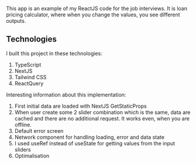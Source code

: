 This app is an example of my ReactJS code for the job interviews. It is loan pricing calculator, where when you change the values, you see different outputs.

## Technologies

I built this project in these technologies:
1. TypeScript
2. NextJS
3. Tailwind CSS
4. ReactQuery


Interesting information about this implementation:

1. First initial data are loaded with NextJS GetStaticProps
2. When user create some 2 slider combination which is the same, data are cached and there are no additional request. It works even, when you are offline.
3. Default error screen
4. Network component for handling loading, error and data state
5. I used useRef instead of useState for getting values from the input sliders
6. Optimalisation
